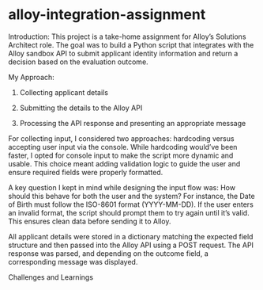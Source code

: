 # alloy-integration-assignment

Introduction:
  This project is a take-home assignment for Alloy’s Solutions Architect role. The goal was to build a Python script that integrates with the Alloy sandbox API to submit applicant identity information and return a decision based on the evaluation outcome.

My Approach:
  1. Collecting applicant details

  2. Submitting the details to the Alloy API

  3. Processing the API response and presenting an appropriate message

  For collecting input, I considered two approaches: hardcoding versus accepting user input via the console. While hardcoding would’ve been faster, I opted for console input to make the script more dynamic and usable. This choice meant adding validation logic to guide the user and ensure required fields were properly formatted.

  A key question I kept in mind while designing the input flow was: How should this behave for both the user and the system? For instance, the Date of Birth must follow the ISO-8601 format (YYYY-MM-DD). If the user enters an invalid format, the script should prompt them to try again until it’s valid. This ensures clean data before sending it to Alloy.

  All applicant details were stored in a dictionary matching the expected field structure and then passed into the Alloy API using a POST request. The API response was parsed, and depending on the outcome field, a corresponding message was displayed.

Challenges and Learnings
